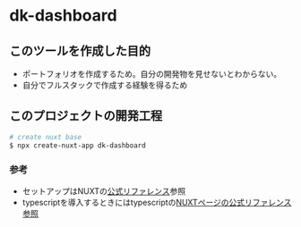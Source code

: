 # dk-dashboard


## このツールを作成した目的

* ポートフォリオを作成するため。自分の開発物を見せないとわからない。
* 自分でフルスタックで作成する経験を得るため

## このプロジェクトの開発工程

```bash
# create nuxt base
$ npx create-nuxt-app dk-dashboard

```
### 参考
* セットアップはNUXTの[公式リファレンス](https://ja.nuxtjs.org/docs/2.x/get-started/installation)参照
* typescriptを導入するときにはtypescriptの[NUXTページの公式リファレンス参照](https://typescript.nuxtjs.org/ja/guide/setup/#%E8%A8%AD%E5%AE%9A)

